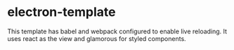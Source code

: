 # electron-template
This template has babel and webpack configured to enable live reloading. It uses react as the view and glamorous for styled components.
